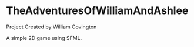 # TheAdventuresOfWilliamAndAshlee
Project Created by William Covington

A simple 2D game using SFML.
